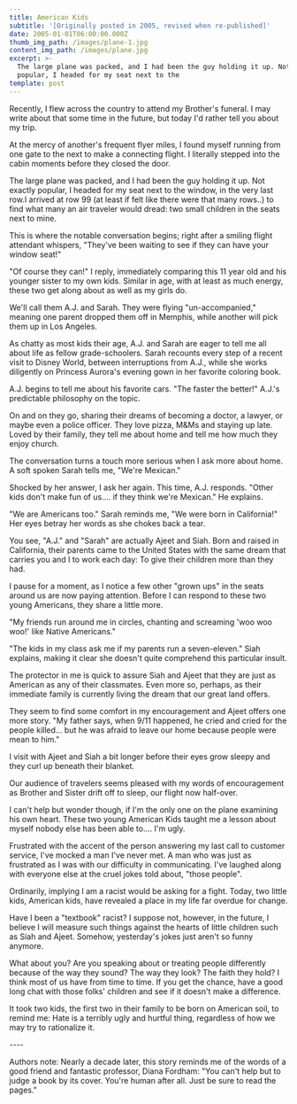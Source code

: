 ```yaml
---
title: American Kids
subtitle: '[Originally posted in 2005, revised when re-published]'
date: 2005-01-01T06:00:00.000Z
thumb_img_path: /images/plane-1.jpg
content_img_path: /images/plane.jpg
excerpt: >-
  The large plane was packed, and I had been the guy holding it up. Not exactly
  popular, I headed for my seat next to the 
template: post
---
```

Recently, I flew across the country to attend my Brother's funeral. I may write about that some time in the future, but today I'd rather tell you about my trip.

At the mercy of another's frequent flyer miles, I found myself running from one gate to the next to make a connecting flight. I literally stepped into the cabin moments before they closed the door.

The large plane was packed, and I had been the guy holding it up. Not exactly popular, I headed for my seat next to the window, in the very last row.I arrived at row 99 (at least if felt like there were that many rows..) to find what many an air traveler would dread: two small children in the seats next to mine.

This is where the notable conversation begins; right after a smiling flight attendant whispers, "They've been waiting to see if they can have your window seat!"

"Of course they can!" I reply, immediately comparing this 11 year old and his younger sister to my own kids. Similar in age, with at least as much energy, these two get along about as well as my girls do.

We'll call them A.J. and Sarah. They were flying "un-accompanied," meaning one parent dropped them off in Memphis, while another will pick them up in Los Angeles.

As chatty as most kids their age, A.J. and Sarah are eager to tell me all about life as fellow grade-schoolers. Sarah recounts every step of a recent visit to Disney World, between interruptions from A.J., while she works diligently on Princess Aurora's evening gown in her favorite coloring book.

A.J. begins to tell me about his favorite cars. "The faster the better!" A.J.'s predictable philosophy on the topic.

On and on they go, sharing their dreams of becoming a doctor, a lawyer, or maybe even a police officer. They love pizza, M&Ms and staying up late. Loved by their family, they tell me about home and tell me how much they enjoy church.

The conversation turns a touch more serious when I ask more about home. A soft spoken Sarah tells me, "We're Mexican."

Shocked by her answer, I ask her again. This time, A.J. responds. "Other kids don't make fun of us.... if they think we're Mexican." He explains.

"We are Americans too." Sarah reminds me, "We were born in California!" Her eyes betray her words as she chokes back a tear.

You see, "A.J." and "Sarah" are actually Ajeet and Siah. Born and raised in California, their parents came to the United States with the same dream that carries you and I to work each day: To give their children more than they had.

I pause for a moment, as I notice a few other "grown ups" in the seats around us are now paying attention. Before I can respond to these two young Americans, they share a little more.

"My friends run around me in circles, chanting and screaming 'woo woo woo!' like Native Americans."

"The kids in my class ask me if my parents run a seven-eleven." Siah explains, making it clear she doesn't quite comprehend this particular insult.

The protector in me is quick to assure Siah and Ajeet that they are just as American as any of their classmates. Even more so, perhaps, as their immediate family is currently living the dream that our great land offers.

They seem to find some comfort in my encouragement and Ajeet offers one more story. "My father says, when 9/11 happened, he cried and cried for the people killed... but he was afraid to leave our home because people were mean to him."

I visit with Ajeet and Siah a bit longer before their eyes grow sleepy and they curl up beneath their blanket.

Our audience of travelers seems pleased with my words of encouragement as Brother and Sister drift off to sleep, our flight now half-over.

I can't help but wonder though, if I'm the only one on the plane examining his own heart. These two young American Kids taught me a lesson about myself nobody else has been able to.... I'm ugly.

Frustrated with the accent of the person answering my last call to customer service, I've mocked a man I've never met. A man who was just as frustrated as I was with our difficulty in communicating. I've laughed along with everyone else at the cruel jokes told about, "those people".

Ordinarily, implying I am a racist would be asking for a fight. Today, two little kids, American kids, have revealed a place in my life far overdue for change. 

Have I been a "textbook" racist? I suppose not, however, in the future, I believe I will measure such things against the hearts of little children such as Siah and Ajeet. Somehow, yesterday's jokes just aren't so funny anymore.

What about you? Are you speaking about or treating people differently because of the way they sound? The way they look? The faith they hold? I think most of us have from time to time. If you get the chance, have a good long chat with those folks' children and see if it doesn't make a difference.

It took two kids, the first two in their family to be born on American soil, to remind me: Hate is a terribly ugly and hurtful thing, regardless of how we may try to rationalize it.

\----

Authors note:  Nearly a decade later, this story reminds me of the words of a good friend and fantastic professor, Diana Fordham: "You can't help but to judge a book by its cover.  You're human after all.  Just be sure to read the pages."
